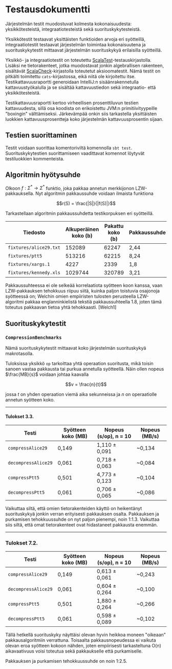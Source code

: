 # Testausdokumentti

Järjestelmän testit muodostuvat kolmesta kokonaisuudesta:
yksikkötesteistä, integraatiotesteistä sekä suorituskykytesteistä.

Yksikkötestit testaavat yksittäisten funktioiden arvoja eri syötteillä,
integraatiotestit testaavat järjestelmän toimintaa kokonaisuutena ja
suorituskykytestit mittaavat järjestelmän suorituskykyä erilaisilla syötteillä.

Yksikkö- ja integraatiotestit on toteutettu [ScalaTest][1]-testauskirjastolla. Lisäksi
ne tietorakenteet, jotka muodostavat jonkin algebrallisen rakenteen, sisältävät
[ScalaCheck][2]-kirjastolla toteutetut aksioomatestit. Nämä testit on pitkälti toimitettu `cats`-kirjastossa, eikä
niitä ole kirjoitettu itse. Testikattavuusraportti generoidaan IntelliJ:n sisäänrakennetulla
kattavuustyökalulla ja se sisältää kattavuustiedon sekä integraatio- että yksikkötesteistä.

Testikattavuusraportti kertoo virheellisen prosenttiluvun testien kattavuudesta, sillä osa koodista on erikoistettu JVM:n primitiivityypeille "boxingin" välttämiseksi. Järkevämpää onkin siis tarkastella yksittäisten luokkien kattavuusprosentteja koko järjestelmän kattavuusprosentin sijaan.

## Testien suorittaminen

Testit voidaan suorittaa komentoriviltä komennolla `sbt test`. Suorituskykytestien suorittamiseen vaadittavat komennot löytyvät testiluokkien kommenteista.

## Algoritmin hyötysuhde

Olkoon $f: \Sigma^* \to \Sigma^*$ funktio, joka pakkaa annetun merkkijonon LZW-pakkauksella. Nyt algoritmin pakkaussuhde voidaan ilmaista funktiona

$$r(S) = \frac{|S|}{|f(S)|}$$

Tarkastellaan algoritmin pakkaussuhdetta testikorpuksen eri syötteillä.

Tiedosto | Alkuperäinen koko (b) | Pakattu koko (b) | Pakkaussuhde
--- | --- | --- | ---
`fixtures/alice29.txt` | 152089 | 62247 | 2,44
`fixtures/ptt5` | 513216 | 62215 | 8,24
`fixtures/xargs.1` | 4227 | 2339 | 1,8
`fixtures/kennedy.xls` | 1029744 | 320789 | 3,21

Pakkaussuhteessa ei ole selkeää korrelaatiota syötteen koon kanssa, vaan LZW-pakkauksen tehokkuus riipuu siitä, kuinka paljon toistuvia osajonoja syötteessä on; Welchin omien empiiristen tulosten perusteella LZW-algoritmi pakkaa englanninkielistä tekstiä pakkaussuhteella 1.8, joten tämä toteutus pakkaavan tietoa yhtä tehokkaasti. [Welch1]

## Suorituskykytestit

### `CompressionBenchmarks`

Nämä suorituskykytestit mittaavat koko järjestelmän suorituskykyä makrotasolla.

Tuloksissa yksikkö `op` tarkoittaa yhtä operaation suoritusta, mikä toisin sanoen
vastaa pakkausta tai purkua annetulla syötteellä. Näin ollen nopeus $\frac{MB}{s}$ voidaan johtaa kaavalla

$$v = \frac{n}{t}$$

jossa $t$ on yhden operaation viemä aika sekunneissa ja $n$ on operaatiolle annetun syötteen
koko.

---

#### Tulokset 3.3.

| Testi | Syötteen koko (MB) | Nopeus (s/op), n = 10 | Nopeus (MB/s) |
| ----- | ------------- | --------------------- | ------------- |
| `compressAlice29` | 0,149 | 1,110 ± 0,091 | ~0,134 |
| `decompressAlice29` | 0,061 | 0,718 ± 0,063 | ~0,084 |
| `compressPtt5` | 0,501 | 4,773 ± 0,123 | ~0,104 |
| `decompressPtt5` | 0,061 | 0,706 ± 0,065 | ~0,086 |

Vaikuttaa siltä, että omien tietorakenteiden käyttö on heikentänyt suorituskykyä jonkin verran erityisesti pakkauksen
osalta. Pakkauksen ja purkamisen tehokkuussuhde on nyt paljon pienempi, noin 1:1.3. Vaikuttaa siis siltä, että omat
tietorakenteet ovat hidastaneet pakkausta enemmän.

---

### Tulokset 7.2.

| Testi | Syötteen koko (MB) | Nopeus (s/op), n = 10 | Nopeus (MB/s) |
| ----- | ------------- | --------------------- | ------------- |
| `compressAlice29` | 0,149 | 0,613 ± 0,061 | ~0,243 |
| `decompressAlice29` | 0,061 | 0,604 ± 0,264 | ~0,100 |
| `compressPtt5` | 0,501 | 1,880 ± 0,264 | ~0,266 |
| `decompressPtt5` | 0,061 | 0,598 ± 0,089 | ~0,102 |

Tällä hetkellä suorituskyky näyttäisi olevan hyvin heikkoa moneen "oikeaan"
pakkausalgoritmiin verrattuna. Toisaalta pakkausnopeudessa ei vaikuta olevan eroa
syötteen kokoon nähden, joten empiirisesti tarkasteltuna O(n) aikavaativuus voisi toteutua sekä pakkaukselle että purkamiselle.

Pakkauksen ja purkamisen tehokkuussuhde on noin 1:2.5.

[1]: http://www.scalatest.org/user_guide
[2]: https://www.scalacheck.org/